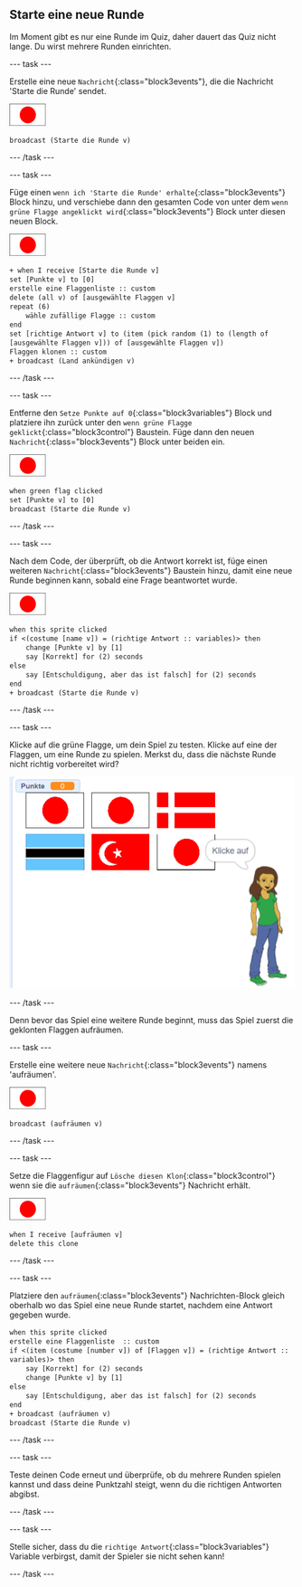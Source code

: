 ## Starte eine neue Runde

Im Moment gibt es nur eine Runde im Quiz, daher dauert das Quiz nicht lange. Du wirst mehrere Runden einrichten.

--- task ---

Erstelle eine neue `Nachricht`{:class="block3events"}, die die Nachricht 'Starte die Runde' sendet.

![Flaggenfigur](images/flag-sprite.png)

```blocks3
broadcast (Starte die Runde v)
```

--- /task ---

--- task ---

Füge einen `wenn ich 'Starte die Runde' erhalte`{:class="block3events"} Block hinzu, und verschiebe dann den gesamten Code von unter dem `wenn grüne Flagge angeklickt wird`{:class="block3events"} Block unter diesen neuen Block.

![Flaggenfigur](images/flag-sprite.png)

```blocks3
+ when I receive [Starte die Runde v]
set [Punkte v] to [0]
erstelle eine Flaggenliste :: custom
delete (all v) of [ausgewählte Flaggen v]
repeat (6)
    wähle zufällige Flagge :: custom
end
set [richtige Antwort v] to (item (pick random (1) to (length of [ausgewählte Flaggen v])) of [ausgewählte Flaggen v])
Flaggen klonen :: custom
+ broadcast (Land ankündigen v)
```

--- /task ---

--- task ---

Entferne den `Setze Punkte auf 0`{:class="block3variables"} Block und platziere ihn zurück unter den `wenn grüne Flagge geklickt`{:class="block3control"} Baustein. Füge dann den neuen `Nachricht`{:class="block3events"} Block unter beiden ein.

![Flaggenfigur](images/flag-sprite.png)

```blocks3
when green flag clicked
set [Punkte v] to [0]
broadcast (Starte die Runde v)
```

--- /task ---

--- task ---

Nach dem Code, der überprüft, ob die Antwort korrekt ist, füge einen weiteren `Nachricht`{:class="block3events"} Baustein hinzu, damit eine neue Runde beginnen kann, sobald eine Frage beantwortet wurde.

![Flaggenfigur](images/flag-sprite.png)

```blocks3
when this sprite clicked
if <(costume [name v]) = (richtige Antwort :: variables)> then
    change [Punkte v] by [1]
    say [Korrekt] for (2) seconds
else
    say [Entschuldigung, aber das ist falsch] for (2) seconds
end
+ broadcast (Starte die Runde v)
```

--- /task ---

--- task ---

Klicke auf die grüne Flagge, um dein Spiel zu testen. Klicke auf eine der Flaggen, um eine Runde zu spielen. Merkst du, dass die nächste Runde nicht richtig vorbereitet wird?

![Nächste Runde funktioniert nicht](images/next-round-does-not-work.png)

--- /task ---

Denn bevor das Spiel eine weitere Runde beginnt, muss das Spiel zuerst die geklonten Flaggen aufräumen.

--- task ---

Erstelle eine weitere neue `Nachricht`{:class="block3events"} namens 'aufräumen'.

![Flaggenfigur](images/flag-sprite.png)

```blocks3
broadcast (aufräumen v)
```

--- /task ---

--- task ---

Setze die Flaggenfigur auf `Lösche diesen Klon`{:class="block3control"} wenn sie die `aufräumen`{:class="block3events"} Nachricht erhält.

![Flaggenfigur](images/flag-sprite.png)

```blocks3
when I receive [aufräumen v]
delete this clone
```

--- /task ---

--- task ---

Platziere den `aufräumen`{:class="block3events"} Nachrichten-Block gleich oberhalb wo das Spiel eine neue Runde startet, nachdem eine Antwort gegeben wurde.

```blocks3
when this sprite clicked
erstelle eine Flaggenliste  :: custom
if <(item (costume [number v]) of [Flaggen v]) = (richtige Antwort :: variables)> then
    say [Korrekt] for (2) seconds
    change [Punkte v] by [1]
else
    say [Entschuldigung, aber das ist falsch] for (2) seconds
end
+ broadcast (aufräumen v)
broadcast (Starte die Runde v)
```

--- /task ---

--- task ---

Teste deinen Code erneut und überprüfe, ob du mehrere Runden spielen kannst und dass deine Punktzahl steigt, wenn du die richtigen Antworten abgibst.

--- /task ---

--- task ---

Stelle sicher, dass du die `richtige Antwort`{:class="block3variables"} Variable verbirgst, damit der Spieler sie nicht sehen kann!

--- /task ---